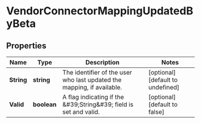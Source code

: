 # VendorConnectorMappingUpdatedByBeta

## Properties

Name | Type | Description | Notes
------------ | ------------- | ------------- | -------------
**String** | **string** | The identifier of the user who last updated the mapping, if available. | [optional] [default to undefined]
**Valid** | **boolean** | A flag indicating if the \&#39;String\&#39; field is set and valid. | [optional] [default to false]


